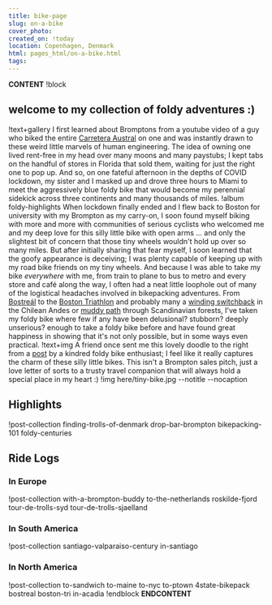 ```yaml
---
title: bike-page
slug: on-a-bike
cover_photo:
created_on: !today
location: Copenhagen, Denmark
html: pages_html/on-a-bike.html
tags:
---
```

__CONTENT__
!block
## welcome to my collection of foldy adventures :) 
!text+gallery
I first learned about Bromptons from a youtube video of a guy who biked the entire [Carretera Austral](https://www.youtube.com/watch?v=29a2hi961ko) on one and was instantly drawn to these weird little marvels of human engineering. The idea of owning one lived rent-free in my head over many moons and many paystubs; I kept tabs on the handful of stores in Florida that sold them, waiting for just the right one to pop up. And so, on one fateful afternoon in the depths of COVID lockdown, my sister and I masked up and drove three hours to Miami to meet the aggressively blue foldy bike that would become my perennial sidekick across three continents and many thousands of miles. 
!album foldy-highlights
When lockdown finally ended and I flew back to Boston for university with my Brompton as my carry-on, I soon found myself biking with more and more with communities of serious cyclists who welcomed me and my deep love for this silly little bike with open arms ... and only the slightest bit of concern that those tiny wheels wouldn't hold up over so many miles. But after initially sharing that fear myself, I soon learned that the goofy appearance is deceiving; I was plenty capable of keeping up with my road bike friends on my tiny wheels. And because I was able to take my bike *everywhere* with me, from train to plane to bus to metro and every store and café along the way, I often had a neat little loophole out of many of the logistical headaches involved in bikepacking adventures. From [Bostreál](on-a-bike/bostreal) to the [Boston Triathlon](on-a-bike/boston-triathlon) and probably many a [winding switchback](on-a-bike/santiago-valparaiso-century) in the Chilean Andes or [muddy path](on-a-bike/tour-de-trolls-sjaelland) through Scandinavian forests, I've taken my foldy bike where few if any have been delusional? stubborn? deeply unserious? enough to take a foldy bike before and have found great happiness in showing that it's not only possible, but in some ways even practical. 
!text+img
A friend once sent me this lovely doodle to the right from a [post](https://www.wired.com/story/north-london-dirt-brompton-t-line-folding-commuter-bike/) by a kindred foldy bike enthusiast; I feel like it really captures the charm of these silly little bikes. This isn't a Brompton sales pitch, just a love letter of sorts to a trusty travel companion that will always hold a special place in my heart :) 
!img here/tiny-bike.jpg --notitle --nocaption

## Highlights
!post-collection finding-trolls-of-denmark drop-bar-brompton bikepacking-101 foldy-centuries 

## Ride Logs
### In Europe
!post-collection with-a-brompton-buddy to-the-netherlands roskilde-fjord tour-de-trolls-syd tour-de-trolls-sjaelland 
### In South America
!post-collection santiago-valparaiso-century in-santiago
### In North America
!post-collection to-sandwich to-maine to-nyc to-ptown 4state-bikepack bostreal boston-tri in-acadia
!endblock
__ENDCONTENT__
